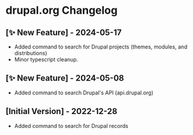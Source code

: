 # drupal.org Changelog

## [✨ New Feature] - 2024-05-17

- Added command to search for Drupal projects (themes, modules, and distributions)
- Minor typescript cleanup.

## [✨ New Feature] - 2024-05-08

- Added command to search Drupal's API (api.drupal.org)

## [Initial Version] - 2022-12-28

- Added command to search for Drupal records
